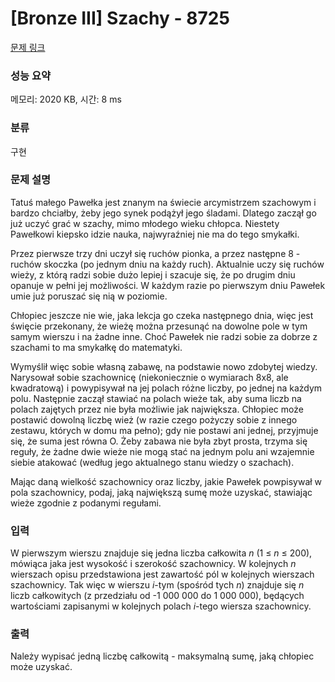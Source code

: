 # [Bronze III] Szachy - 8725 

[문제 링크](https://www.acmicpc.net/problem/8725) 

### 성능 요약

메모리: 2020 KB, 시간: 8 ms

### 분류

구현

### 문제 설명

<p>Tatuś małego Pawełka jest znanym na świecie arcymistrzem szachowym i bardzo chciałby, żeby jego synek podążył jego śladami. Dlatego zaczął go już uczyć grać w szachy, mimo młodego wieku chłopca. Niestety Pawełkowi kiepsko idzie nauka, najwyraźniej nie ma do tego smykałki.</p>

<p>Przez pierwsze trzy dni uczył się ruchów pionka, a przez następne 8 - ruchów skoczka (po jednym dniu na każdy ruch). Aktualnie uczy się ruchów wieży, z którą radzi sobie dużo lepiej i szacuje się, że po drugim dniu opanuje w pełni jej możliwości. W każdym razie po pierwszym dniu Pawełek umie już poruszać się nią w poziomie.</p>

<p>Chłopiec jeszcze nie wie, jaka lekcja go czeka następnego dnia, więc jest święcie przekonany, że wieżę można przesunąć na dowolne pole w tym samym wierszu i na żadne inne. Choć Pawełek nie radzi sobie za dobrze z szachami to ma smykałkę do matematyki.</p>

<p>Wymyślił więc sobie własną zabawę, na podstawie nowo zdobytej wiedzy. Narysował sobie szachownicę (niekoniecznie o wymiarach 8x8, ale kwadratową) i powypisywał na jej polach różne liczby, po jednej na każdym polu. Następnie zaczął stawiać na polach wieże tak, aby suma liczb na polach zajętych przez nie była możliwie jak największa. Chłopiec może postawić dowolną liczbę wież (w razie czego pożyczy sobie z innego zestawu, których w domu ma pełno); gdy nie postawi ani jednej, przyjmuje się, że suma jest równa O. Żeby zabawa nie była zbyt prosta, trzyma się reguły, że żadne dwie wieże nie mogą stać na jednym polu ani wzajemnie siebie atakować (według jego aktualnego stanu wiedzy o szachach).</p>

<p>Mając daną wielkość szachownicy oraz liczby, jakie Pawełek powpisywał w pola szachownicy, podaj, jaką największą sumę może uzyskać, stawiając wieże zgodnie z podanymi regułami.</p>

### 입력 

 <p>W pierwszym wierszu znajduje się jedna liczba całkowita <em>n</em> (1 ≤ <em>n</em> ≤ 200), mówiąca jaka jest wysokość i szerokość szachownicy. W kolejnych <em>n</em> wierszach opisu przedstawiona jest zawartość pól w kolejnych wierszach szachownicy. Tak więc w wierszu <em>i</em>-tym (spośród tych <em>n</em>) znajduje się <em>n</em> liczb całkowitych (z przedziału od -1 000 000 do 1 000 000), będących wartościami zapisanymi w kolejnych polach <em>i</em>-tego wiersza szachownicy.</p>

### 출력 

 <p>Należy wypisać jedną liczbę całkowitą - maksymalną sumę, jaką chłopiec może uzyskać.</p>

